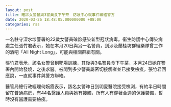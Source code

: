 ```yaml
---
layout: post
title: 確診女警曾與3警員食下午茶　防護中心就事件聯絡警方
date: 2020-03-26 18:48:05.000000000 +08:00
categories: rss
---
```


一名駐守深水埗警署的22歲女警員確診感染新型冠狀病毒。衞生防護中心傳染病處主任張竹君表示，她在本月20日與另一名警員，到涉及蘭桂坊群組樂隊曾工作的酒吧「All Night Long」，可能與相關群組有關。

張竹君表示，該名女警曾到靶場訓練，其後與3名警員食下午茶，本月24日她在警署內開始發燒，之後求醫。被問到多少警員屬密切接觸者並已接受檢疫，張竹君回應說，一直就事件與警方聯絡。

醫管局總行政經理何婉霞表示，該名女警昨日到明愛醫院接受檢測，有約半日時間留在普通病房，有44名醫護人員與她有接觸，所有人有穿著合適的保護裝備，暫時沒有醫護需要檢疫。
